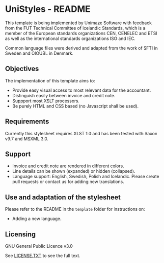 # UniStyles - README

This template is being implemented by Unimaze Software with feedback from the FUT Technical Committee of Icelandic Standards, which 
is a member of the European standards organizations CEN, CENELEC and ETSI as well as the international standards organizations ISO and IEC.

Common language files were derived and adapted from the work of SFTI in Sweden and OIOUBL in Denmark.

## Objectives
The implementation of this template aims to:
- Provide easy visual access to most relevant data for the accountant.
- Distinguish easily between invoice and credit note.
- Suppport most XSLT processors.
- Be purely HTML and CSS based (no Javascript shall be used).

## Requirements
Currently this stylesheet requires XLST 1.0 and has been tested with Saxon v9.7 and MSXML 3.0.

## Support
- Invoice and credit note are rendered in different colors.
- Line details can be shown (expanded) or hidden (collapsed).
- Language support: English, Swedish, Polish and Icelandic. Please create pull requests or contact us for adding new translations.

## Use and adaptation of the stylesheet
Please refer to the README in the `template` folder for instructions on:
- Adding a new language.

## Licensing
GNU General Public Licence v3.0

See [LICENSE.TXT](LICENSE.TXT) to see the full text.
